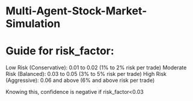 # Multi-Agent-Stock-Market-Simulation

# Guide for risk_factor:
Low Risk (Conservative): 0.01 to 0.02 (1% to 2% risk per trade)
Moderate Risk (Balanced): 0.03 to 0.05 (3% to 5% risk per trade)
High Risk (Aggressive): 0.06 and above (6% and above risk per trade)


Knowing this, confidence is negative if risk_factor<0.03